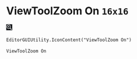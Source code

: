 # ViewToolZoom On `16x16`
<img src="/img/ViewToolZoom%20On.png" width=16 height=16>

``` CSharp
EditorGUIUtility.IconContent("ViewToolZoom On")
```
```
ViewToolZoom On
```
